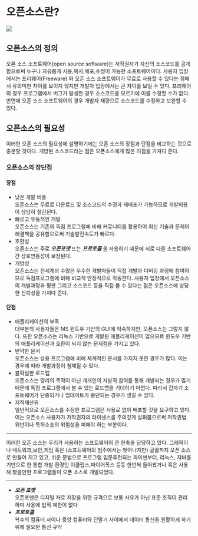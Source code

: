 # 오픈소스란?  

![](https://github.com/yelimpark/Aplusgimmie/blob/master/opensource.jpeg?raw=true)  

## 오픈소스의 정의  

  오픈 소스 소프트웨어(open source software)는 저작권자가 자신의 소스코드를 공개함으로써 누구나 자유롭게 사용,복사,배포,수정이 가능한 소프트웨어이다. 사용자 입장에서는 프리웨어(Freeware) 와 오픈 소스 소프트웨어가 무료로 사용할 수 있다는 점에서 유의미한 차이를 보이지 않지만 개발자 입장에서는 큰 차이를 보일 수 있다. 프리웨어의 경우 프로그램에서 버그가 발생한 경우 소스코드를 모르기에 이를 수정할 수가 없다. 반면에 오픈 소스 소프트웨어의 경우 개발자 재량으로 소스코드를 수정하고 보완할 수 있다.  


## 오픈소스의 필요성  

  이러한 오픈 소스의 필요성에 설명하기에는 오픈 소스의 장점과 단점을 비교하는 것으로 충분할 것이다. 개방된 소스코드라는 점은 오픈소스에게 많은 이점을 가져다 준다.  

### 오픈소스의 장단점  

#### 장점  

* 낮은 개발 비용  
오픈소스는 무료로 다운로드 및 소스코드의 수정과 재배포가 가능하므로 개발비용이 상당히 절감된다.  
* 빠르고 유동적인 개발  
오픈소스는 기존의 독점 프로그램에 비해 커뮤니티를 활용하여 최신 기술과 문제의 해결책을 공유함으로써 기술발전속도가 빠르다.  
* 호환성  
오픈소스는 주로 _**오픈포맷**_ 또는 _**프로토콜**_ 을 사용하기 때문에 서로 다른 소프트웨어간 상호연동성이 보장된다.  
* 개방성  
오픈소스는 전세계의 수많은 우수한 개발자들이 직접 개발과 디버깅 과정에 참여하므로 독점프로그램에 비해 비교적 안정적으로 작동한다. 사용자 입장에서 오픈소스의 개발과정과 평판 그리고 소스코드 등을 직접 볼 수 있다는 점은 오픈소스에 상당한 신뢰성을 가져다 준다.  

#### 단점  

* 애플리케이션의 부족  
대부분의 사용자들은 MS 윈도우 기반의 GUI에 익숙하지만, 오픈소스는 그렇지 않다. 또한 오픈소스는 리눅스 기반으로 개발된 애플리케이션이 많으므로 윈도우 기반의 애플리케이션과 호환이 되지 않는 문제점을 가지고 있다.  
* 빈약한 문서  
오픈소스는 상용 프로그램에 비해 체계적인 문서를 가지지 못한 경우가 많다. 이는 경우에 따라 개발과정이 침체될 수 있다.  
* 불확실한 로드맵  
오픈소스는 영리의 목적이 아닌 개개인의 자발적 참여를 통해 개발되는 경우가 많기 때문에 독점 프로그램에서 볼 수 있는 로드맵을 기대하기 어렵다. 따라서 갑자기 소프트웨어가 단종되거나 업데이트가 중단되는 경우가 생길 수 있다.  
* 지적재산권  
일반적으로 오픈소스를 수정한 프로그램은 사용료 없이 배포할 것을 요구하고 있다. 이는 오픈소스 사용자가 저작권자의 라이센스를 주의깊게 살펴봄으로써 저작권법 위반이나 특허소송의 위험성을 피해야 하는 부분이다.  

---------

  이러한 오픈 소스는 우리가 사용하는 소프트웨어의 큰 한축을 담당하고 있다. 그래픽이나 네트워크,보안,게임 혹은 (소프트웨어의 범주에서는 벗어나지만) 글꼴까지 오픈 소스로 만들어 지고 있고, 쉬운 문법으로 프로그램 입문추천되는 파이썬부터, 리눅스,  자바를 기반으로 한 통합 개발 환경인 이클립스,파이어폭스 등등 한번씩 들어봤거나 혹은 사용해 봤을만한 프로그램들이 오픈 소스로 개발되었다.  
  
----------

* _**오픈 포맷**_  
오픈포맨은 디지털 자료 저장을 위한 규격으로 보통 사유가 아닌 표준 조직이 관리하며 사용에 법적 제한이 없다
* _**프로토콜**_  
복수의 컴퓨터 사이나 중앙 컴퓨터와 단말기 사이에서 데이터 통신을 원활하게 하기 위해 필요한 통신 규약

